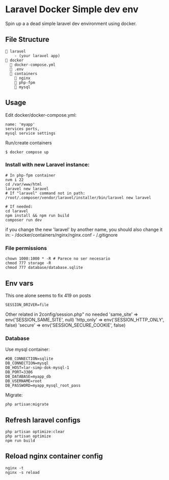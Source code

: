 # Laravel Docker Simple dev env

Spin up a a dead simple laravel dev environment using docker.

## File Structure

```
📁 laravel
	- (your laravel app)
📁 docker
  📘 docker-compose.yml
  📄 .env
  📁 containers
    📁 nginx
    📁 php-fpm
    📁 mysql
```

## Usage

Edit docker/docker-compose.yml:
	
	name: 'myapp'
	services ports,
	mysql service settings

Run/create containers

	$ docker compose up

### Install with new Laravel instance: 

	# In php-fpm container
	nvm i 22 
	cd /var/www/html
	laravel new laravel
	# If "laravel" command not in path:
	/root/.composer/vendor/laravel/installer/bin/laravel new laravel
	
	# If needed:
	cd laravel
	npm install && npm run build
	composer run dev

if you change the new 'laravel' by another name, you should also change it in: 
	- /docker/containers/nginx/nginx.conf
	- /.gitignore

### File permissions

	chown 1000:1000 * -R # Parece no ser necesario
	chmod 777 storage -R
	chmod 777 database/database.sqlite 

## Env vars

This one alone seems to fix 419 on posts 
	
	SESSION_DRIVER=file

Other related in 2config/session.php" no needed
	'same_site' => env('SESSION_SAME_SITE', null)
	'http_only' => env('SESSION_HTTP_ONLY', false)
	'secure' => env('SESSION_SECURE_COOKIE', false)


### Database

Use mysql container:

	#DB_CONNECTION=sqlite
	DB_CONNECTION=mysql
	DB_HOST=lar-simp-dok-mysql-1
	DB_PORT=3306
	DB_DATABASE=myapp_db
	DB_USERNAME=root
	DB_PASSWORD=myapp_mysql_root_pass

Migrate:

	php artisan:migrate

## Refresh laravel configs

	php artisan optimize:clear
	php artisan optimize
	npm run build

## Reload nginx container config

	nginx -t
	nginx -s reload